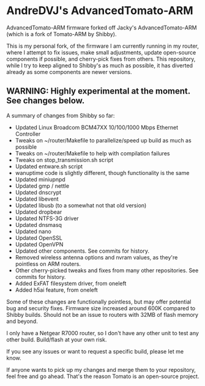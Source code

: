 # AndreDVJ's AdvancedTomato-ARM #

AdvancedTomato-ARM firmware forked off Jacky's AdvancedTomato-ARM (which is a fork of Tomato-ARM by Shibby).

This is my personal fork, of the firmware I am currently running in my router, where I attempt to fix issues, make small adjustments, update open-source components if possible, and cherry-pick fixes from others.
This repository, while I try to keep aligned to Shibby's as much as possible, it has diverted already as some components are newer versions.

## WARNING: Highly experimental at the moment. See changes below.

A summary of changes from Shibby so far:

* Updated Linux Broadcom BCM47XX 10/100/1000 Mbps Ethernet Controller
* Tweaks on ~/router/Makefile to parallelize/speed up build as much as possible
* Tweaks on ~/router/Makefile to help with compilation failures
* Tweaks on stop_transmission.sh script
* Updated entware.sh script
* wanuptime code is slightly different, though functionality is the same
* Updated miniupnpd
* Updated gmp / nettle
* Updated dnscrypt
* Updated libevent
* Updated libusb (to a somewhat not that old version)
* Updated dropbear
* Updated NTFS-3G driver
* Updated dnsmasq
* Updated nano
* Updated OpenSSL
* Updated OpenVPN
* Updated other components. See commits for history.
* Removed wireless antenna options and nvram values, as they're pointless on ARM routers.
* Other cherry-picked tweaks and fixes from many other repositories. See commits for history.
* Added ExFAT filesystem driver, from oneleft
* Added h5ai feature, from oneleft

Some of these changes are functionally pointless, but may offer potential bug and security fixes.
Firmware size increased around 600K compared to Shibby builds. Should not be an issue to routers with 32MB of flash memory and beyond.

I only have a Netgear R7000 router, so I don't have any other unit to test any other build. Build/flash at your own risk.

If you see any issues or want to request a specific build, please let me know.

If anyone wants to pick up my changes and merge them to your repository, feel free and go ahead. That's the reason Tomato is an open-source project.